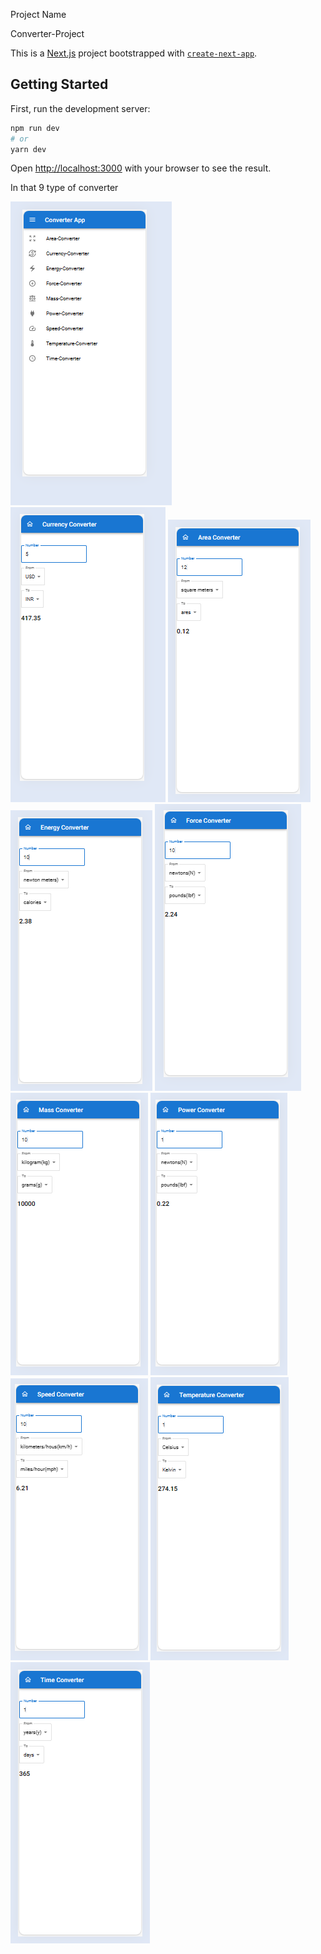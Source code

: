 Project Name 

Converter-Project

This is a [Next.js](https://nextjs.org/) project bootstrapped with [`create-next-app`](https://github.com/vercel/next.js/tree/canary/packages/create-next-app).

## Getting Started

First, run the development server:

```bash
npm run dev
# or
yarn dev
```

Open [http://localhost:3000](http://localhost:3000) with your browser to see the result.

In that 9 type of converter 

![Home Page](image.png)
![Currency-Converter](image-1.png)
![Area-Converter](image-2.png)
![Enegy-Converter](image-3.png)
![Force-Converter](image-4.png)
![Mass-Converter](image-5.png)
![Power-Converter](image-6.png)
![Speed-Converter](image-7.png)
![Temperature-Converter](image-8.png)
![Time-Converter](image-9.png)
